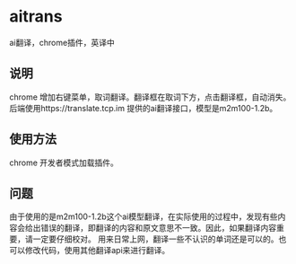 # aitrans
ai翻译，chrome插件，英译中

## 说明
chrome 增加右键菜单，取词翻译。翻译框在取词下方，点击翻译框，自动消失。
后端使用https://translate.tcp.im 提供的ai翻译接口，模型是m2m100-1.2b。

## 使用方法
chrome 开发者模式加载插件。

## 问题
由于使用的是m2m100-1.2b这个ai模型翻译，在实际使用的过程中，发现有些内容会给出错误的翻译，即翻译的内容和原文意思不一致。因此，如果翻译内容重要，请一定要仔细校对。
用来日常上网，翻译一些不认识的单词还是可以的。也可以修改代码，使用其他翻译api来进行翻译。
